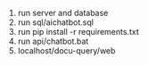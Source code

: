 1. run server and database
2. run sql/aichatbot.sql
3. run pip install -r requirements.txt
4. run api/chatbot.bat
5. localhost/docu-query/web